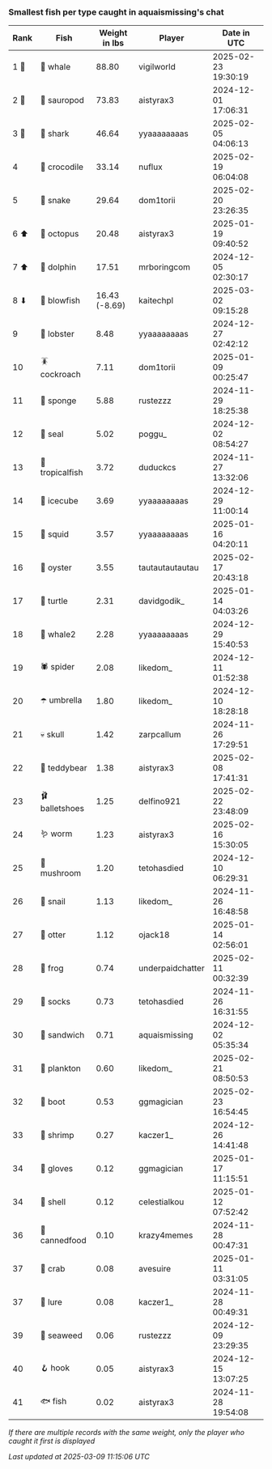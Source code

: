 ### Smallest fish per type caught in aquaismissing's chat
| Rank | Fish | Weight in lbs | Player | Date in UTC |
|------|--------|-----------|---------|------|
| 1 🥇  | 🐳 whale | 88.80 | vigilworld | 2025-02-23 19:30:19 |
| 2 🥈  | 🦕 sauropod | 73.83 | aistyrax3 | 2024-12-01 17:06:31 |
| 3 🥉  | 🦈 shark | 46.64 | yyaaaaaaaas | 2025-02-05 04:06:13 |
| 4  | 🐊 crocodile | 33.14 | nuflux | 2025-02-19 06:04:08 |
| 5  | 🐍 snake | 29.64 | dom1torii | 2025-02-20 23:26:35 |
| 6 ⬆ | 🐙 octopus | 20.48 | aistyrax3 | 2025-01-19 09:40:52 |
| 7 ⬆ | 🐬 dolphin | 17.51 | mrboringcom | 2024-12-05 02:30:17 |
| 8 ⬇ | 🐡 blowfish | 16.43 (-8.69) | kaitechpl | 2025-03-02 09:15:28 |
| 9  | 🦞 lobster | 8.48 | yyaaaaaaaas | 2024-12-27 02:42:12 |
| 10  | 🪳 cockroach | 7.11 | dom1torii | 2025-01-09 00:25:47 |
| 11  | 🧽 sponge | 5.88 | rustezzz | 2024-11-29 18:25:38 |
| 12  | 🦭 seal | 5.02 | poggu_ | 2024-12-02 08:54:27 |
| 13  | 🐠 tropicalfish | 3.72 | duduckcs | 2024-11-27 13:32:06 |
| 14  | 🧊 icecube | 3.69 | yyaaaaaaaas | 2024-12-29 11:00:14 |
| 15  | 🦑 squid | 3.57 | yyaaaaaaaas | 2025-01-16 04:20:11 |
| 16  | 🦪 oyster | 3.55 | tautautautautau | 2025-02-17 20:43:18 |
| 17  | 🐢 turtle | 2.31 | davidgodik_ | 2025-01-14 04:03:26 |
| 18  | 🐋 whale2 | 2.28 | yyaaaaaaaas | 2024-12-29 15:40:53 |
| 19  | 🕷️ spider | 2.08 | likedom_ | 2024-12-11 01:52:38 |
| 20  | ☂️ umbrella | 1.80 | likedom_ | 2024-12-10 18:28:18 |
| 21  | 💀 skull | 1.42 | zarpcallum | 2024-11-26 17:29:51 |
| 22  | 🧸 teddybear | 1.38 | aistyrax3 | 2025-02-08 17:41:31 |
| 23  | 🩰 balletshoes | 1.25 | delfino921 | 2025-02-22 23:48:09 |
| 24  | 🪱 worm | 1.23 | aistyrax3 | 2025-02-16 15:30:05 |
| 25  | 🍄 mushroom | 1.20 | tetohasdied | 2024-12-10 06:29:31 |
| 26  | 🐌 snail | 1.13 | likedom_ | 2024-11-26 16:48:58 |
| 27  | 🦦 otter | 1.12 | ojack18 | 2025-01-14 02:56:01 |
| 28  | 🐸 frog | 0.74 | underpaidchatter | 2025-02-11 00:32:39 |
| 29  | 🧦 socks | 0.73 | tetohasdied | 2024-11-26 16:31:55 |
| 30  | 🥪 sandwich | 0.71 | aquaismissing | 2024-12-02 05:35:34 |
| 31  | 🦠 plankton | 0.60 | likedom_ | 2025-02-21 08:50:53 |
| 32  | 👢 boot | 0.53 | ggmagician | 2025-02-23 16:54:45 |
| 33  | 🦐 shrimp | 0.27 | kaczer1_ | 2024-12-26 14:41:48 |
| 34  | 🧤 gloves | 0.12 | ggmagician | 2025-01-17 11:15:51 |
| 34  | 🐚 shell | 0.12 | celestialkou | 2025-01-12 07:52:42 |
| 36  | 🥫 cannedfood | 0.10 | krazy4memes | 2024-11-28 00:47:31 |
| 37  | 🦀 crab | 0.08 | avesuire | 2025-01-11 03:31:05 |
| 37  | 🎏 lure | 0.08 | kaczer1_ | 2024-11-28 00:49:31 |
| 39  | 🌿 seaweed | 0.06 | rustezzz | 2024-12-09 23:29:35 |
| 40  | 🪝 hook | 0.05 | aistyrax3 | 2024-12-15 13:07:25 |
| 41  | 🐟 fish | 0.02 | aistyrax3 | 2024-11-28 19:54:08 |

_If there are multiple records with the same weight, only the player who caught it first is displayed_

_Last updated at 2025-03-09 11:15:06 UTC_